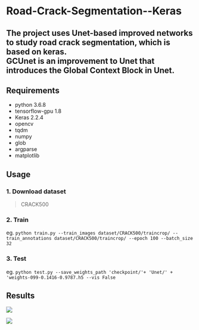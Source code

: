 # Road-Crack-Segmentation--Keras
The project uses Unet-based improved networks to study road crack segmentation, which is based on keras.  
GCUnet is an improvement to Unet that introduces the Global Context Block in Unet.  
----  
## Requirements  
- python 3.6.8  
- tensorflow-gpu 1.8 
- Keras 2.2.4
- opencv  
- tqdm  
- numpy  
- glob  
- argparse  
- matplotlib  

## Usage  
### 1. Download dataset  
> CRACK500  
  
### 2. Train  
  eg. `python train.py --train_images dataset/CRACK500/traincrop/ --train_annotations dataset/CRACK500/traincrop/ --epoch 100 --batch_size 32`  

### 3. Test  
  eg. `python test.py --save_weights_path 'checkpoint/'+ 'Unet/' + 'weights-099-0.1416-0.9787.h5 --vis False`  
  
## Results 
![](https://github.com/TachibanaYoshino/Road-Crack-Segmentation--Keras/blob/master/result.png)  

![](https://github.com/TachibanaYoshino/Road-Crack-Segmentation--Keras/blob/master/Unet_predict/20160222_081839_641_721.jpg)  



